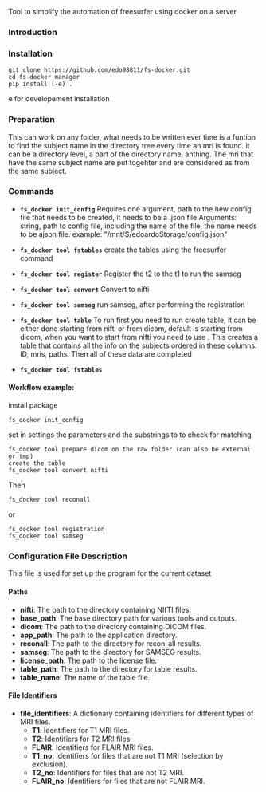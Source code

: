
Tool to simplify the automation of freesurfer using docker on a server
### Introduction


### Installation 
```
git clone https://github.com/edo98811/fs-docker.git
cd fs-docker-manager
pip install (-e) .

```
e for developement installation 

### Preparation 
This can work on any folder, what needs to be written ever time is a funtion to find the subject name in the directory tree every time an mri is found. it can be a directory level, a part of the directory name, anthing. The mri that have the same subject name are put togehter and are considered as from the same subject. 


### Commands 

 - **`fs_docker init_config`** Requires one argument, path to the new config file that needs to be created, it needs to be a .json file
Arguments: string, path to config file, including the name of the file, the name needs to be ajson file. example: "/mnt/S/edoardoStorage/config.json"

- **`fs_docker tool fstables`** create the tables using the freesurfer command 

- **`fs_docker tool register`**  Register the t2 to the t1 to run the samseg

- **`fs_docker tool convert`**  Convert to nifti

- **`fs_docker tool samseg`** run samseg, after performing the registration 

- **`fs_docker tool table`**  To run first you need to run create table, it can be either done starting from nifti or from dicom, default is starting from dicom, when you want to start from nifti you need to use . 
 This creates a table that contains all the info on the subjects ordered in these columns: 
 ID, mris, paths. 
 Then all of these data are completed 

- **`fs_docker tool fstables`** 

#### Workflow example: 
install package 

```
fs_docker init_config
```
set in settings the parameters and the substrings to to check for matching

```
fs_docker tool prepare dicom on the raw folder (can also be external or tmp)
create the table
fs_docker tool convert nifti 
```
Then
```
fs_docker tool reconall 
```
or 
```
fs_docker tool registration 
fs_docker tool samseg
```




### Configuration File Description
This file is used for set up the program for the current dataset

#### Paths

- **nifti**: The path to the directory containing NIfTI files.
- **base_path**: The base directory path for various tools and outputs.
- **dicom**: The path to the directory containing DICOM files.
- **app_path**: The path to the application directory.
- **reconall**: The path to the directory for recon-all results.
- **samseg**: The path to the directory for SAMSEG results.
- **license_path**: The path to the license file.
- **table_path**: The path to the directory for table results.
- **table_name**: The name of the table file.

#### File Identifiers

- **file_identifiers**: A dictionary containing identifiers for different types of MRI files.
  - **T1**: Identifiers for T1 MRI files.
  - **T2**: Identifiers for T2 MRI files.
  - **FLAIR**: Identifiers for FLAIR MRI files.
  - **T1_no**: Identifiers for files that are not T1 MRI (selection by exclusion).
  - **T2_no**: Identifiers for files that are not T2 MRI.
  - **FLAIR_no**: Identifiers for files that are not FLAIR MRI.




